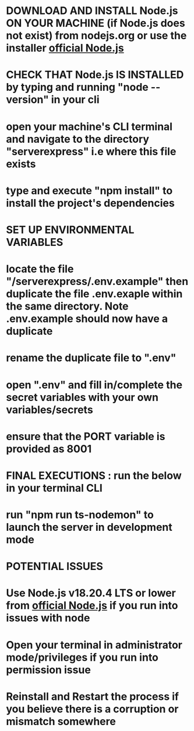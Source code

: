 # DOWNLOAD AND INSTALL Node.js ON YOUR MACHINE (if Node.js does not exist) from nodejs.org or use the installer [official Node.js](https://nodejs.org/en/download/prebuilt-installer)

# CHECK THAT Node.js IS INSTALLED by typing and running "node --version" in your cli

# open your machine's CLI terminal and navigate to the directory "serverexpress" i.e where this file exists
# type and execute "npm install" to install the project's dependencies


# SET UP ENVIRONMENTAL VARIABLES
# locate the file "/serverexpress/.env.example" then duplicate the file .env.exaple within the same directory. Note .env.example should now have a duplicate
# rename the duplicate file to ".env"
# open ".env" and fill in/complete the secret variables with your own variables/secrets
# ensure that the PORT variable is provided as 8001

# FINAL EXECUTIONS : run the below in your terminal CLI
# run "npm run ts-nodemon" to launch the server in development mode



# POTENTIAL ISSUES
# Use Node.js v18.20.4 LTS or lower  from [official Node.js](https://nodejs.org/en/download/prebuilt-installer) if you run into issues with node
# Open your terminal in administrator mode/privileges if you run into permission issue
# Reinstall and Restart the process if you believe there is a corruption or mismatch somewhere